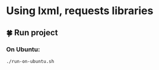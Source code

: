 # Using lxml, requests libraries

## :four_leaf_clover: Run project
### On Ubuntu:
`./run-on-ubuntu.sh`
